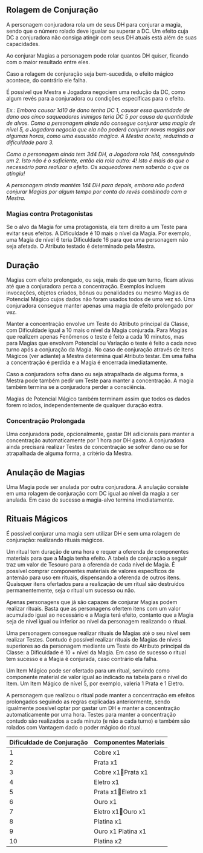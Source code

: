 ## 

## **Rolagem de Conjuração** 

A personagem conjuradora rola um de seus DH para conjurar a magia, sendo que o número rolado deve igualar ou superar a DC. Um efeito cuja DC a conjuradora não consiga atingir com seus DH atuais está além de suas capacidades.

Ao conjurar Magias a personagem pode rolar quantos DH quiser, ficando com o maior resultado entre eles.

Caso a rolagem de conjuração seja bem-sucedida, o efeito mágico acontece, do contrário ele falha.

É possível que Mestra e Jogadora negociem uma redução da DC, como algum revés para a conjuradora ou condições específicas para o efeito.

*Ex.: Embora causar 1d10 de dano tenha DC 1, causar essa quantidade de dano aos cinco saqueadores inimigos teria DC 5 por causa da quantidade de alvos. Como a personagem ainda não consegue conjurar uma magia de nível 5, a Jogadora negocia que ela não poderá conjurar novas magias por algumas horas, como uma exaustão mágica. A Mestra aceita, reduzindo a dificuldade para 3\.*

*Como a personagem ainda tem 3d4 DH, a Jogadora rola 1d4, conseguindo um 2\. Isto não é o suficiente, então ela rola outro: 4\! Isto é mais do que o necessário para realizar o efeito. Os saqueadores nem saberão o que os atingiu\!*

*A personagem ainda mantém 1d4 DH para depois, embora não poderá conjurar Magias por algum tempo por conta do revés combinado com a Mestra.*

### **Magias contra Protagonistas**

Se o alvo da Magia for uma protagonista, ela tem direito a um Teste para evitar seus efeitos. A Dificuldade é 10 mais o nível da Magia. Por exemplo, uma Magia de nível 6 teria Dificuldade 16 para que uma personagem não seja afetada. O Atributo testado é determinado pela Mestra.

## **Duração**

Magias com efeito prolongado, ou seja, mais do que um turno, ficam ativas até que a conjuradora perca a concentração. Exemplos incluem invocações, objetos criados, bônus ou penalidades ou mesmo Magias de Potencial Mágico cujos dados não foram usados todos de uma vez só. Uma conjuradora consegue manter apenas uma magia de efeito prolongado por vez.

Manter a concentração envolve um Teste do Atributo principal da Classe, com Dificuldade igual a 10 mais o nível da Magia conjurada. Para Magias que realizem apenas Fenômenos o teste é feito a cada 10 minutos, mas para Magias que envolvam Potencial ou Variação o teste é feito a cada novo turno após a conjuração da Magia. No caso de conjuração através de Itens Mágicos (ver adiante) a Mestra determina qual Atributo testar. Em uma falha a concentração é perdida e a Magia é encerrada imediatamente.

Caso a conjuradora sofra dano ou seja atrapalhada de alguma forma, a Mestra pode também pedir um Teste para manter a concentração. A magia também termina se a conjuradora perder a consciência.

Magias de Potencial Mágico também terminam assim que todos os dados forem rolados, independentemente de qualquer duração extra.

### **Concentração Prolongada**

Uma conjuradora pode, opcionalmente, gastar DH adicionais para manter a concentração automaticamente por 1 hora por DH gasto. A conjuradora ainda precisará realizar Testes de concentração se sofrer dano ou se for atrapalhada de alguma forma, a critério da Mestra.

## **Anulação de Magias**

Uma Magia pode ser anulada por outra conjuradora. A anulação consiste em uma rolagem de conjuração com DC igual ao nível da magia a ser anulada. Em caso de sucesso a magia-alvo termina imediatamente.

## **Rituais Mágicos**

É possível conjurar uma magia sem utilizar DH e sem uma rolagem de conjuração: realizando rituais mágicos.

Um ritual tem duração de uma hora e requer a oferenda de componentes materiais para que a Magia tenha efeito. A tabela de conjuração a seguir traz um valor de Tesouro para a oferenda de cada nível de Magia. É possível comprar componentes materiais de valores específicos de antemão para uso em rituais, dispensando a oferenda de outros itens. Quaisquer itens ofertados para a realização de um ritual são destruídos permanentemente, seja o ritual um sucesso ou não.

Apenas personagens que já são capazes de conjurar Magias podem realizar rituais. Basta que as personagens ofertem itens com um valor acumulado igual ao necessário e a Magia terá efeito, contanto que a Magia seja de nível igual ou inferior ao nível da personagem realizando o ritual.

Uma personagem consegue realizar rituais de Magias até o seu nível sem realizar Testes. Contudo é possível realizar rituais de Magias de níveis superiores ao da personagem mediante um Teste do Atributo principal da Classe: a Dificuldade é 10 \+ nível da Magia. Em caso de sucesso o ritual tem sucesso e a Magia é conjurada, caso contrário ela falha.

Um Item Mágico pode ser ofertado para um ritual, servindo como componente material de valor igual ao indicado na tabela para o nível do Item. Um Item Mágico de nível 5, por exemplo, valeria 1 Prata e 1 Eletro.

A personagem que realizou o ritual pode manter a concentração em efeitos prolongados seguindo as regras explicadas anteriormente, sendo igualmente possível optar por gastar um DH e manter a concentração automaticamente por uma hora. Testes para manter a concentração contudo são realizados a cada minuto (e não a cada turno) e também são rolados com Vantagem dado o poder mágico do ritual. 

| Dificuldade de Conjuração | Componentes Materiais |
| :---- | :---- |
| 1 | Cobre x1 |
| 2 | Prata x1 |
| 3 | Cobre x1Prata x1 |
| 4 | Eletro x1 |
| 5 | Prata x1Eletro x1 |
| 6 | Ouro x1 |
| 7 | Eletro x1Ouro x1 |
| 8 | Platina x1 |
| 9 | Ouro x1 Platina x1  |
| 10 | Platina x2 |

